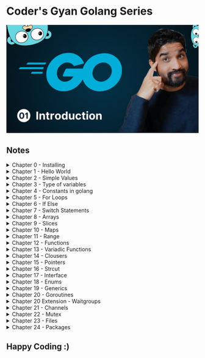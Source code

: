 # Coder's Gyan Golang Series

[![Video Thumbnail](./assets//YmGp5Uzh4ag-HD.jpg)](https://www.youtube.com/playlist?list=PLXQpH_kZIxTWUe-Ee-DZEX5gfeoo4tHV6)

## Notes

<details>
<summary>
Chapter 0 - Installing
</summary>

Installing Golang

```bash
sudo apt update
sudo apt install golang -y
```

</details>

<details>
<summary>
Chapter 1 - Hello World
</summary>

Hello World Application

Code Block:

```bash
package main

import "fmt"

func main(){
	fmt.Println("Hello World")
}
```

How to run the code:

`First get to the respective folder having go file, then run the below command`

```bash
go run main.go
```

</details>

<details>
<summary>
Chapter 2 - Simple Values
</summary>
In this chapter we look up on simple values

Code Block:

```bash
package main

import (
	"fmt"
)

func main(){
	// Chapter 3

	// Simple Values

	// Integer
	fmt.Println(1+1)

	// Strings
	fmt.Println("Hello Golang")

	// Booleans
	fmt.Println(true)
	fmt.Println(false)

	//Floats
	fmt.Println(10.58)

	// Division
	fmt.Println(14.0/7.0)
}
```

How to run the code:

`First get to the respective folder having go file, then run the below command`

```bash
go run main.go
```

</details>

<details>
<summary>
Chapter 3 - Type of variables
</summary>

In this chapter we focus on different varibales (int, bool, string), shorthand syntax & types of variables like int32, int 64 etc.

Code Block:

```bash
package main

import (
	"fmt"
)

func main(){
	// var name string = "Aditya"

	// Golang Infers the name type
	// var name = "Aditya"
	// fmt.Println("Hello",name)

	var is_adult = true;
	fmt.Println( is_adult)

	var age int = 23
	fmt.Println(age)

	// Shorthand Syntax
	name := "Aditya"
	fmt.Println(name)

	// Different Scenes
	var age2 int
	age2 = 244
	fmt.Println(age2)

	// Float Example
	var price float32
	price = 22.45
	fmt.Println(price)

	var price2 = 22.56
	fmt.Println(price2)

	price3 := 40.67
	fmt.Println(price3)
}
```

How to run the code:

`First get to the respective folder having go file, then run the below command`

```bash
go run variables.go
```

</details>

<details>
<summary>
Chapter 4 - Constants in golang
</summary>
In this chapter we look upon constants & it's way of writing.

Code Block:

```bash
package main

import "fmt"

const age = 23
const name = "aditya"


func main(){
	const name = "Aditya"
	// name = "Adi"  (Will give an err as constants cannot be changed)
	fmt.Println(name)
	fmt.Println(age)

	const (
		short_name = "adi"
		age = 21
	)
	fmt.Println(short_name)
}
```

How to run the code:

`First get to the respective folder having go file, then run the below command`

```bash
go run constants.go
```

</details>

<details>
<summary>
Chapter 5 - For Loops
</summary>
In this chapter we look upon For Loops & Range in Golang.

Code Block:

```bash
package main

// import "fmt"

// for is the only construct in Golang
func main(){
    // making a while loop
    // i:= 1
    // for i <= 3{
    //     fmt.Println(i)
    //     i++  // Don't forget this
    // }

    // Running an infite loop
    // for{
    //     // You can make a print statement without fmt as below.
    //     println("Aditya")
    //     println(1)
    // }

    // For loops
    // for i:= 0; i <= 3; i++ {
    //     if i == 2{
    //         continue
    //     }
    //     println(i)
    // }

    for i:= range 10{
        println("This number is", i)
    }
}
```

</details>

<details>
<summary>
Chapter 6 - If Else
</summary>

In this chapter we look up on If Else, Else if, Condition Operators & Scopes for varibales.

Code Block:

```bash
package main

import "fmt"

func main() {
	age := 19
	if age >= 18 {
		fmt.Println("Person is an adult.")
	} else{
		fmt.Println(("Person is not an adult"))
	}

	marks := 98
	if marks >= 90 {
		fmt.Println("A+ Grade")
	} else if marks >= 75 && marks < 90 {
		fmt.Println("First Class")
	} else if marks >= 65 &&  marks <= 74 {
		fmt.Println("B Grade")
	} else if marks >= 36 && marks < 74 {
		fmt.Println("C Grade")
	} else{
		fmt.Println("Fail!")
	}

	var role = "Admin"
	var perMissions = false

	// || Or Condition , && AND Condition
	if role == "Admin" && perMissions {
		fmt.Println("User is an admin")
	}else{
		println("User is not an admin")
	}


	// Scoped Vars (Top wala)
	if age:= 20; age >= 18 {
		println("Person is an adult")
		println(age)
	}else{
		println("NAH")
	}

	// Gloabl age
	println(age)

	// Go doesn't have ternary operator
}

```

</details>

<details>
<summary>
Chapter 7 - Switch Statements
</summary>

In this chapter, we look up on Normal, Mutliple Condition & Type Switch Statements.

Code Block:

```bash
package main

import (
	"time"
)


func main(){
	i := 3

	// Normal Switch
	switch i {
	case 1:
		println("Value of i is 1")
	case 2:
		println("Value of i is 2")
	case 3:
		println("Value of i is 3")
	default:
		println("Value of i is more than 3 or less than 1")
	}

	// Multiple Condition Switch
	switch time.Now().Weekday(){
	case time.Saturday, time.Sunday:
		println("It is Weekend!")
	default:
		println("Kaam kar le bhai")
	}

	// Type Switch
	whoAmI := func (i interface{})  {
		switch i.(type){
		case int:
			println("It is an interger")
		case string:
			println("it is a string")
		case bool:
			println("It is a Boolean")
		default:
			println("It is a type of others")
	}
}
whoAmI("Aditya")
}
```

</details>

<details>
<summary>
Chapter 8 - Arrays
</summary>

In this chapter, we look upon Arrays in Golang

Code Block:

```bash
package main

import "fmt"


func main(){

	// Zero Values Init mai
	// String => "", Int => 0, Boolean => false

	var nums [4]int

	// println(len(nums))
	nums[1] = 25;
	nums[2] = 255;

	// println(nums[1])
	// println(nums[2])

	// fmt.Println(len(nums))
	// println(nums) // Gives error
	// fmt.Println(nums) // Works because of fmt lib

	// False Values Init mai
	var vals[4]bool
	// fmt.Println(vals)
	vals[2] = true;
	// fmt.Println(vals)


	// Strings
	var names[3]string
	// fmt.Println(names)
	names[0] = "golang"
	// 1st position is being skipped and not showed like Int or Bool.
	names[2] = "Aditya"
	// fmt.Println(names)
	// Space is reserved but not being used and shadow is being returned.
	// fmt.Println(len(names))

	// Adding elements while declaration
	// number:=[3]int{1,2,3}
	// fmt.Println(number)

	// var name -> size of the arr -> type of arr > {values} -> cool hai
	// num2 :=[4]int{4,56,6}
	// fmt.Println(num2)

	// // 2D Arrays
	numbers := [2][2]int{{1,2},{3,4}}
	fmt.Println(numbers)

	// 3D Arrays -> 3 times [2] means it is a 3D array and each array can have only 2 values 0th and 1st position. Play with it, then u can get it better.
	num2 := [2][2][2]int{{{1,2},{1,3}},{{1,4},{2,4}}}
	fmt.Println(num2)

	// Usage:
	// - fixed size arrays only
	// - memory optimization
	// - constant time access
}

```

</details>

<details>
<summary>
Chapter 9 - Slices
</summary>

In this chapter, we look upon Slices in Golang

Code Block:

```bash
package main

import (
	// "fmt"
	// "slices"
)

// Slices => Dynamic Arrays
// useful methods
func main(){

	// uninit slices are nil === null
	// Array is defined, no init of input values -> {}.

	var nums[]int  // -> Start Point
	// fmt.Println(nums)
	// fmt.Println(nums == nil)
	// fmt.Println(len(nums))
	// fmt.Println(cap(nums))
	nums = append(nums, 1,3)
	// fmt.Println(nums)


	// Make Method
	// Not a nil size
	// Making a array bit

	// var nums = make([]int, 0)

	// var nums2 = make([]int, 3,5)
	// Capacity is 5 and 3 signifies 3 times zero(0) in the array -> [0 0 0]
	// fmt.Println(cap(nums2)) // -> Answer is 5 (Capacity)

	// var nums3 = make([]int, 0,5)
	// nums3 = append(nums3, 2,5)
	// fmt.Println(nums3)

	// Cap means capacity -> maximum number of elements can fit.

	// Adding elements from the end
	// nums = append(nums, 2,1,2,3,4,5,6,7)

	// fmt.Println(nums)
	// fmt.Println(len(nums)) // Cap is 8 -> total elements present in the array
	// fmt.Println(cap(nums))
	// fmt.Println(nums)

	// Array [] and input {} is defined.
	numbers := []int{}
	// when u define a slice, it is not nil. It takes some memory in the system, so it will not be nil.

	// fmt.Println(numbers == nil)
	// fmt.Println(numbers)
	// fmt.Println(cap(numbers)) // -> 0
	// fmt.Println(len(numbers)) // -> 0

	numbers = append(numbers, 1,2,3,4)
	// fmt.Println(len(numbers))

	numbers = append(numbers, 1,2,3,4)
	// fmt.Println(len(numbers))

	numbers = append(numbers, 1,2,3,4)
	// fmt.Println(numbers)
	// fmt.Println(len(numbers))
	// fmt.Println(cap(numbers))

	// Moral -> Capacity is doubled if needed and if the array fits well, it doesn't change the size of the array. Cool hai.

	// var temp = make([]int,1,5)
	// temp = append(temp, 1,4)
	// fmt.Println(len(temp))
	// fmt.Println(cap(temp))
	// temp[0] = 3
	// fmt.Println(temp)

	// Copy Function
	var copy1 = make([]int, 0,5)
	copy1 = append(copy1, 2)
	var copy2 = make([]int, len(copy1))

	// copy
	copy(copy2, copy1)
	// fmt.Println(copy1, copy2)

	// Slice Operator
	// 0:2 -> means start from 0th Index and go upto to 2nd Index and exclude the last value[2] here.
	// var slice = []int{0,1,2}
	// fmt.Println(slice[0:2])

	// Start from first
	// fmt.Println(slice[:2])

	// Go till last of the array
	// fmt.Println(slice[0:])

	// Comparing of slices
	// var slice1 = []int{1,2}
	// var slice2 = []int{1,2}

	// returns a bool
	// fmt.Println(slices.Equal(slice1,slice2))

	// 2D Arrays in Slices
	// var slice3 = [][]int{{1,2,3},{4,5,6}}
	// fmt.Println(slice3)
}

```

![Image](./assets//09/image.png)

</details>

<details>
<summary>
Chapter 10 - Maps
</summary>

In this chapter, we look upon Maps in Golang

Code Block:

```bash
package main

import (
	"fmt"
	"maps"
)

func main(){

	// Defining an Element
	m := make(map[string]string)
	// fmt.Println(m)

	// Setting an Element
	m["name"] = "Aditya"
	m["surname"] = "Vyas"
	// fmt.Println(m)

	// get an element
	// fmt.Println(m)
	// fmt.Println(m["name"], m["surname"])
	// fmt.Println(len(m))

	//Imp
	// fmt.Println(m["age"])
	// if key doesn't exists in the map, it returns zero value like above example.

	m2 := make(map[string]int)
	m2["age"] = 21
	m2["pincode"] = 777777
	// String ->      , Int -> 0, Bool -> false
	// fmt.Println(m2["age"], m2["phone_number"])

	// Delete Function
	// delete(m2, "age")
	// fmt.Println(m2)

	clear(m2)
	// fmt.Println(m2)

	// One of the ways to create a map
	m3 := map[string]int{"price": 30}
	// fmt.Println(m3)

	// Maps Checking
	err, ok := m3["prie"]
	if ok {
		fmt.Println("Cool hai Ji")
	}else{
		fmt.Println(err)
	}
	// fmt.Println(key)

	// Maps Equality
	m4 := map[string]int{"price": 30}
	m5 := map[string]int{"price": 33}

	fmt.Println(maps.Equal(m4,m5))
}

```

</details>

<details>
<summary>
Chapter 11 - Range
</summary>

In this chapter, we will look upon Range in Golang which helps us in looping on a map or a variable or an array.

Code Block:

```bash
package main

import (
	"fmt"
)

func main()  {
	 // Iterating over data structures.

	 nums := []int{5,6,7,8}

	//  for i:= 0; i <len(nums); i++{
	// 	fmt.Println(nums[i])
	//  }

	for i, num := range nums{
		fmt.Println(i, num)
	}

	// m:= map[string]string{"fname": "john", "lname": "doe"}

	// for k,v := range m{
	// 	fmt.Println(k,v)
	// }

	// Unicode | code point rune
	// 0,1,2 it is not index. It is the start of Rune.
	for i,c := range "golang"{
		fmt.Println(i,string(c))
	}
}
```

</details>

<details>
<summary>
Chapter 12 - Functions
</summary>

In this chapter we have learnt about Functions in Golang.

Code Block:

```bash
package main

import "fmt"

func add(a,b int) int{
	return a+b
}

func getLangauges()(string,string, int){
	return "golang", "JS", 34
}

// func processIt(fn func(a int)int){
// 	fn(1)
// }

func processIt() func(a int) int {
	return func (a int) int {
		return 4
	}
}


func main(){

	total := add(3,2)
	fmt.Println(total)

	// fmt.Println(getLangauges())
	l1, l2 , _ := getLangauges()
	fmt.Println(l1,l2)

	// fn := func (a int ) int {
	// 		return 2
	// }

	fn := processIt()
	fn(7)

}
```

</details>

<details>
<summary>
Chapter 13 - Variadic Functions
</summary>

In this chapter we learn about how Variadic Functions Work.

Code Block:

```bash
package main

import "fmt"

func sum (nums ...int) int {
	total := 0;

	for _,num := range nums {
		total = total + num
	}
	return total
}


func main(){
	nums := []int{3,3,3,3,3}
	result := sum(nums...)
	fmt.Println(result)
}
```

</details>

<details>
<summary>
Chapter 14 - Clousers
</summary>

In this chapter we learn about how Clousers in Golang.

Code Block:

```bash
package main

import "fmt"

func counter() func() int {
    var count int = 0

    return func() int {
        count += 1
        return count
    }
}


func main(){
	increment := counter()
    fmt.Println(increment())
}
```

</details>

<details>
<summary>
Chapter 15 - Pointers
</summary>

In this chapter, we learn about Pointers, Referencing & Deferencing;

Code Block:

```bash
package main

import "fmt"

// num is not passed directly, a copy/vlaue of it is passed in the function runtime.
// func changeNum (num int) {
// 	num = 7
// 	fmt.Println("In Change Num: ", num)
// }

// By Reference

func changeNum(num *int){

	fmt.Println("Before In Change Function Call: ", *num)
	*num = 5
	fmt.Println("In Num Change Value", *num)
}

func main(){

	num := 10
	// changeNum(number)


	fmt.Println("Before Function Call: ", num)
	changeNum(&num)
	fmt.Println("After Function Num: ", num)

	// fmt.Println("Value of Number", number)
	// fmt.Println("Location of number in memory", &number)
}
```

</details>

<details>
<summary>
Chapter 16 - Strcut
</summary>

In this chapter, we have learnt about Struct & we can Init it in different ways and use it in different ways.

Code Block:

```bash
package main

import (
	"fmt"
	"time"
)

type customer struct{
	name string
	phone string
}

type order struct {
	id string
	amount float32
	status string
	createdAt time.Time // It has a nano sec precision
	customer
}

func (o *order) changeStatus (status string){
	o.status = status
}

// receiver type
func (a order) getAmount () float32 {
	return a.amount
}

// Dynamic Instance creation of struct using Functions.
func newOrder  (id string, amount float32, status string) *order {
	myOrder := order{
		id : id,
		amount: amount,
		status: status,
	}
	return &myOrder
}

func main (){

	// newCustomer:= customer{
	// 	name: "Adi",
	// 	phone: "1234",
	// }

	newOrder := order{
		id: "23",
		amount: 45,
		status: "received",
		// customer:newCustomer,
		customer: customer{name: "Adi", phone: "124"},
	}

	fmt.Println(newOrder)
	newOrder.customer.name = "Aditya"
	fmt.Println(newOrder)

	// order := struct {
	// 	id string
	// 	amount float32
	// 	status string
	// }{"1", 100, "Done"}

	// fmt.Println(order)

	// langauge := struct{
	// 	name string
	// 	age float32
	// }{"Adi", 21}

	// fmt.Println(langauge)


	// myOrder :=  newOrder("1",22,"done")
	// // fmt.Println(newOrder("1",22, "Done"))
	// fmt.Println(myOrder.amount)


	// If you don't set any of the fields, then default values are enforced on the print statement for the specific variable/object.

	// Int -> 0
	// String -> Empty space " "

	// 	In Go, nil represents the zero value for several types, including:
	// Pointers: A pointer that doesn't point to anything is nil.
	// Slices: An empty slice is represented by nil.
	// Maps: An empty map is nil.
	// Channels: A channel that hasn't been initialized is nil.
	// Functions: A function that hasn't been assigned a value is nil.
	// Interfaces: An interface variable that doesn't hold any value is nil.

// 	Not all zero values are nil:
	// For example, the zero value of an integer is 0, not nil. Similarly, the zero value of a string is "" (an empty string), not nil.
// Comparing with nil:
	// You can use the == operator to check if a variable of the above types is nil


	// myOrder := order{
	// 	id : "1",
	// 	// amount: 100.00,
	// 	status: "Delivered",
	// }

	// Phase 1 Started
	// Created sepeartely
	// myOrder.createdAt = time.Now()
	// println("")
	// fmt.Println("Total Order Details: ", myOrder)
	// println("")
	// println("Specific Details: ")
	// println("")
	// fmt.Println("Order id: ", myOrder.id)
	// fmt.Println("Order amount: ", myOrder.amount)
	// fmt.Println("Order status: ", myOrder.status)
	// fmt.Println("Order createdAt: ", myOrder.createdAt)
	// println("")
	// Phase 1 Ended


	// Phase 2 Started

	// myOrder2 := order{
	// 	id : "2",
	// 	amount: 23,
	// 	status: "In Progress",
	// 	createdAt: time.Now(),
	// }

	// myOrder.amount = 266;
	// fmt.Println(myOrder)
	// fmt.Println(myOrder2)

	// Phase 2 Ended

	// Phase 3
	// myOrder.changeStatus("Confirmed")
	// fmt.Println(myOrder)
	// fmt.Println(myOrder.status)
	// fmt.Println(myOrder.getAmount())
	// Phase 3 Ended
}
```
</details>

<details>
<summary>
Chapter 17 - Interface
</summary>

In this chapter, we have learnt about Interface in Golang.

Code Block:
```bash
package main

import "fmt"

type paymenter interface{
    pay(amount float32)
}

type payment struct{
    gateway paymenter
}

func (p payment) makePayment (amount float32){
    // razorPaymentGw := razorPay{}
    // razorPaymentGw.pay(amount)
    p.gateway.pay(amount)
}

type razorPay struct{}

func (r razorPay) pay (amount float32){
    // Logic to make payment
    fmt.Println("Making payment using RazorPay", amount)
}

type stripe struct{}

func (s stripe) pay  (amount float32){
    // Logic to make payment
    fmt.Println("Making payment using Stripe", amount)
}

func main()  {
    // stripePaymentGw := stripe{}
    razorPaymentGw := razorPay{}
    newPayment := payment{
        gateway: razorPaymentGw,
    }
    newPayment.makePayment(100)
}
```
</details>

<details>
<summary>
Chapter 18 - Enums
</summary>

In this chapter, we have learnt about Enums in Golang

Code Blocl:
```bash
package main

import "fmt"

// enumrated types
type orderStatus string 
type orderStatusNum int
const (
	Received orderStatus = "recevied"
	Confirmed 			 = "confirmed" 
	Prepared			 = "prepared"
	Delivered		 	 = "delivered"
)

const (
	Received1 orderStatusNum = iota
	Confirmed1 			  
	Prepared1			 
	Delivered1		 	 
)

func changeOrderStatus (status orderStatus) {
	fmt.Println("Changing order status to", status)
}

func changeOrderStatusNum (status orderStatusNum) {
	fmt.Println("Changing order status to", status)
}

func main(){
	changeOrderStatus(Confirmed)
	changeOrderStatusNum(Prepared1)
}
```

</details>
<details>
<summary>
Chapter 19 - Generics
</summary>

In this chapter, we are learning about Generics in Golang

Code Block: 
``` bash
package main

import "fmt"

func printSlice[T comparable, N string](items []T, name N){
	for _, item := range items{
		fmt.Println(item, name)
	}
}

// func printStringSlice(items []string){
// 	for _, item := range items{
// 		fmt.Println(item)
// 	}
// }

// Stack -> LIFO
type Stack[T string | int] struct{
	elements [] T
}


func main(){

	myStack := Stack[int]{
		elements: []int{2,3,45,56,7,8,8,9},
	}

	fmt.Println(myStack)



	// nums := []int{1,24,5,6}
	// nums := []int{1,24,5,6}
	boolval := []bool{true, false, true}
	// names := []string{"golang", "typescript"}
	printSlice(boolval, "John")
	// printStringSlice(names)
}
```
</details>

<details>
<summary>
Chapter 20 - Goroutines
</summary>

In this chapter, we learn about Goroutines

Code Block:

```bash
package main

import (
	"fmt"
	"time"
)

// func task (id int){
// 	fmt.Println("Doing Task",id)
// }

func main(){
	for i := 0; i <= 20; i++{
	
		go func(i int){
			fmt.Println(i)
		}(i)
	}

	time.Sleep(time.Second * 1)
}
```
</details>

<details>
<summary>
Chapter 20 Extension - Waitgroups
</summary>

In this chapter, we have added waitgroups for goroutines

Code Block:
```bash
package main

import (
	"fmt"
	"sync"
)

func task (id int, w *sync.WaitGroup){
	defer w.Done()
	fmt.Println("Doing Task",id)
}

func main(){
	var wg sync.WaitGroup
	for i := 0; i <= 10; i++{
		go func(i int){
			wg.Add(1)
			go task(i, &wg)
		}(i)
		wg.Wait()
	}
}
```
</details>

<details>
<summary>
Chapter 21 - Channels
</summary>

In this chapter, we have learnt a lot of things about channels, combining channels, type safe channels and many more. Visit code for more info.

Code Block:

```bash
package main

import (
	"fmt"
	"time"
)

//sending
// func processNum (numChan chan int){
// 	for num := range numChan{
// 		fmt.Println("Processing", num)
// 		time.Sleep(time.Second * 1)
// 	}
// }

//receive
// func sum (result chan int, num1 int, num2 int){
// 	finalResult := num1 + num2
// 	result <- finalResult
// }

// goroutine synchronizer
// func task (done chan bool){
// 	defer func ()  {
// 		done <- true
// 	}()
// 	fmt.Println("Processing...")
// }

//Email Channel
func emailSender(emailChan <-chan string, done chan<- bool){

	defer func ()  {
		done <- true
	}()

	for email := range emailChan{
		fmt.Println("Sending emails to", email)
		time.Sleep(time.Second)
	}
}

func main(){

	// chan1 := make(chan int)
	// chan2 := make(chan string)

	// go func ()  {
	// 	chan1 <- 10	
	// }()

	// go func() {
	// 	chan2 <- "golang"
	// }()

	// 	for i := 0; i < 2; i++{
	// 		select{
	// 		case chan1Val := <- chan1:
	// 			fmt.Println("received data from chan1", chan1Val)
	// 		case chan2Val := <- chan2:
	// 			fmt.Println("received data from chan2", chan2Val)
	// 		}
	// 	}

	// Email Channel
	// emailChan := make(chan string, 100)

	// done := make(chan bool)

	// go emailSender(emailChan, done)

	// for i := 0; i < 6 ; i ++{
	// 	emailChan <- fmt.Sprintf("%d@gmail.com", i)
	// }

	// fmt.Println("Done Processing")
	// close(emailChan)
	// <- done
	// emailChan <- "1@demo.com"
	// emailChan <- "2@demo.com"


	// done := make(chan bool)
	// go task(done)

	// <- done // blocking


	// result := make(chan int)
	// go sum(result,4,5)

	// res := <- result // blocking

	// fmt.Println(res)

	// numChan := make(chan int)
	// go processNum(numChan)

	// for{
	// 	numChan <- rand.Intn(100)
	// }

	// messageChan := make(chan string)
	// messageChan <- "ping & pong" // Blocking Operation
	// msg := <-messageChan
	// fmt.Println(msg)
}
```
</details>

<details>
<summary>
Chapter 22 - Mutex
</summary>

In this chapter, we learn about how we can handle concurrent request using Mutex

Code Block:
```bash
package main

import (
	"fmt"
	"sync"
)
type post struct{
	views int
	mu sync.Mutex
}


func (p *post) inc(wg *sync.WaitGroup){
	defer func ()  {	
	p.views += 1;
	wg.Done()	
	}()

	p.mu.Lock()
	p.mu.Unlock()
}

func main(){
	var wg sync.WaitGroup
	myPost := post{views: 0}

	for i:= 0; i < 100 ; i++{
		wg.Add(1)
		go myPost.inc(&wg)
	}

	wg.Wait()
	fmt.Println(myPost.views)

}
```
</details>

<details>
<summary>
Chapter 23 - Files
</summary>

In this chapter we are learning about how we can create, update and delete files using Golang.

Code Block:
```bash
package main

import (
	"fmt"
	"os"
)

func main(){
	// f, err := os.Open("example.txt")
	// if err != nil {
	// 	// error handling / logging the error
	// 	panic(err)
	// }

	// fileInfo, err := f.Stat()
	// if err != nil {
	// 	// error handling / logging the error
	// 	panic(err)
	// }

	// fmt.Println("file name: ", fileInfo.Name())
	// fmt.Println("file true or dir false: ",fileInfo.IsDir())
	// fmt.Println("file size: ",fileInfo.Size(), " bytes")
	// fmt.Println("file permissions: ",fileInfo.Mode())
	// fmt.Println("file modified: ",fileInfo.ModTime())
	// f, err := os.Open("example.txt")
	// if err != nil {
	// 	// error handling / logging the error
	// 	panic(err)
	// }

	// fileInfo, err := f.Stat()
	// if err != nil {
	// 	// error handling / logging the error
	// 	panic(err)
	// }

	// fmt.Println("file name: ", fileInfo.Name())
	// fmt.Println("file true or dir false: ",fileInfo.IsDir())
	// fmt.Println("file size: ",fileInfo.Size(), " bytes")
	// fmt.Println("file permissions: ",fileInfo.Mode())
	// fmt.Println("file modified: ",fileInfo.ModTime())

	// read file - 1st Method
	// f, err := os.Open("example.txt")
	// if err != nil{
	// 	panic(err)
	// }

	// defer f.Close()

	// buff := make([]byte, 110)
	// d, err := f.Read(buff)
	// if err != nil{
	// 	panic(err)
	// }

	// for i := 0 ; i < len(buff) ; i++{
	// 	println("data", d,string(buff[i]))
	// }

	// read file - 2nd Method
	// should use only for small size of files
	// data, err := os.ReadFile("example.txt")
	// if err != nil{
	// 	panic(err)
	// }

	// fmt.Println(string(data))


	// reading folders

	// dir, err := os.Open("../")
	// if err != nil{
	// 	panic(err)
	// }

	// defer dir.Close()

	// fileInfo, err := dir.ReadDir(0)

	// for _, fi := range fileInfo{
	// 	fmt.Println(fi.Name(), fi.IsDir())
	// }

	// writing in files
	f, err := os.Create("example2.txt")
	if err != nil{
		panic(err)
	}
	defer f.Close()

	// f.WriteString("hi golang!")

	// bytes := []byte("Hello Go")
	// f.Write(bytes)

	// read and write to another file (streaming fashion)
	// sourceFile, err := os.Open("example.txt")
	// if err != nil{
	// 	panic(err)
	// }

	// defer sourceFile.Close()

	// destFile, err := os.Create("example2.txt")
	// if err != nil{
	// 	panic(err)
	// }

	// defer destFile.Close()

	// reader := bufio.NewReader(sourceFile)
	// writer := bufio.NewWriter(destFile)

	// for {
	// 	b, err := reader.ReadByte()
	// 	if err != nil{
	// 		if err.Error() != "EOF"{
	// 			panic(err)
	// 		}
	// 		break
	// 	}

	// 	e := writer.WriteByte(b)
	// 	if err != nil{
	// 		panic(e)
	// 	}
	// }

	// writer.Flush()

	// fmt.Println("Written to new file successfully!")

	// Deleting a file

	os.Remove("example2.txt")

	fmt.Println("file removed")
}
```
</details>

<details>
<summary>
Chapter 24 - Packages
</summary>

In this chapter we have learnt about Public, Private & External Packages.

For more details please visit 24_packages folder.

</details>

## Happy Coding :)
